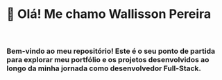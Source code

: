 <h1>👋 Olá! Me chamo Wallisson Pereira</h1><br>
<h3>Bem-vindo ao meu repositório! Este é o seu ponto de partida para explorar meu portfólio e os projetos desenvolvidos ao longo da minha jornada como desenvolvedor Full-Stack.</h3><br>

